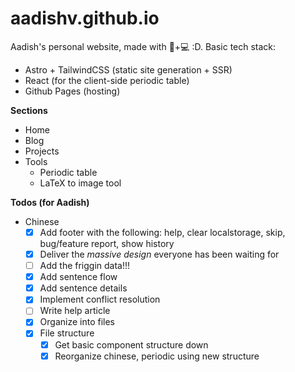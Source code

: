 # aadishv.github.io

Aadish's personal website, made with 🩷+💻 :D. Basic tech stack:

- Astro + TailwindCSS (static site generation + SSR)
- React (for the client-side periodic table)
- Github Pages (hosting)

**Sections**

- Home
- Blog
- Projects
- Tools
  - Periodic table
  - LaTeX to image tool

**Todos (for Aadish)**

- Chinese
  - [x] Add footer with the following: help, clear localstorage, skip, bug/feature report, show history
  - [x] Deliver the _massive design_ everyone has been waiting for
  - [ ] Add the friggin data!!!
  - [x] Add sentence flow
  - [x] Add sentence details
  - [x] Implement conflict resolution
  - [ ] Write help article
  - [x] Organize into files
  - [x] File structure
    - [x] Get basic component structure down
    - [x] Reorganize chinese, periodic using new structure
